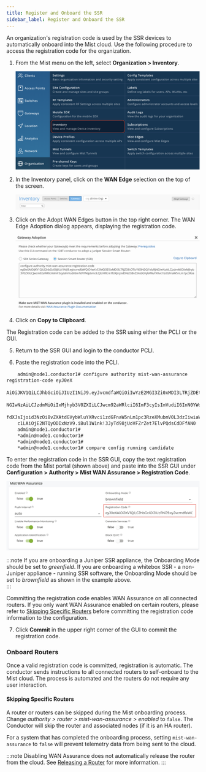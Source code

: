 ```yaml
---
title: Register and Onboard the SSR
sidebar_label: Register and Onboard the SSR
---
```


An organization's registration code is used by the SSR devices to automatically onboard into the Mist cloud. Use the following procedure to access the registration code for the organization.

1. From the Mist menu on the left, select **Organization > Inventory**.

    ![Inventory Menu](/img/wan_inventory.png)

2. In the Inventory panel, click on the **WAN Edge** selection on the top of the screen.

    ![Inventory panel](/img/wan_inventory_panel.png)

3. Click on the Adopt WAN Edges button in the top right corner. The WAN Edge Adoption dialog appears, displaying the registration code.

    ![WAN Edge Adoption](/img/wan_registration_code.png)

4. Click on **Copy to Clipboard**.

The Registration code can be added to the SSR using either the PCLI or the GUI.

5. Return to the SSR GUI and login to the conductor PCLI.

6. Paste the registration code into the PCLI.

```
    admin@node1.conductor1# configure authority mist-wan-assurance registration-code eyJ0eX
    AiOiJKV1QiLCJhbGciOiJIUzI1NiJ9.eyJvcmdfaWQiOiIwYzE2MGI3Zi0xMDI3LTRjZDEtOTIzYi03NDQ1MzRj
    NGIwNzAiLCJzdmMiOiIxMjhyb3V0ZXIiLCJwcm92aWRlciI6ImF3cyIsImVudiI6InN0YWdpbmciLCJlcHRlcm1
    fdXJsIjoid3NzOi8vZXAtdGVybWluYXRvci1zdGFnaW5nLm1pc3RzeXMubmV0L3dzIiwiaWF0IjoxNjIyNzQ2MT
    c1LAiOjE2NTQyODIxNzV9.iBul1W1nk!3JyTd98jUoVFZrZet7ElvPQdsCdDFfAN0
    admin@node1.conductor1#
    *admin@node1.conductor1#
    *admin@node1.conductor1#
    *admin@node1.conductor1# compare config running candidate
```

To enter the registration code in the SSR GUI, copy the text registration code from the Mist portal (shown above) and paste into the SSR GUI under **Configuration > Authority > Mist WAN Assurance > Registration Code**.

![Registration Code Field](/img/wan_telemetry_regcode.jpg)

:::note
If you are onboarding a Juniper SSR appliance, the Onboarding Mode should be set to *greenfield*. If you are onboarding a whitebox SSR - a non-Juniper appliance - running SSR software, the Onboarding Mode should be set to *brownfield* as shown in the example above.  
:::

Committing the registration code enables WAN Assurance on all connected routers. If you only want WAN Assurance enabled on certain routers, please refer to [Skipping Specific Routers](#skipping-specific-routers) before committing the registration code information to the configuration.

7. Click **Commit** in the upper right corner of the GUI to commit the registration code.

### Onboard Routers

Once a valid registration code is committed, registration is automatic. The conductor sends instructions to all connected routers to self-onboard to the Mist cloud. The process is automated and the routers do not require any user interaction.

#### Skipping Specific Routers

A router or routers can be skipped during the Mist onboarding process. Change *authority > router > mist-wan-assurance > enabled* to `false`. The Conductor will skip the router and associated nodes (if it is an HA router).

For a system that has completed the onboarding process, setting `mist-wan-assurance` to `false` will prevent telemetry data from being sent to the cloud.

:::note
Disabling WAN Assurance does not automatically release the router from the cloud. See [Releasing a Router](wan_telemetry_troubleshooting.md#releasing-a-router) for more information.
:::